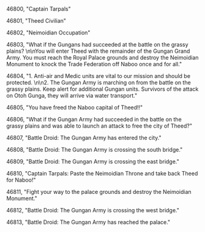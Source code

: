 ﻿46800, "Captain Tarpals"

46801, "Theed Civilian"

46802, "Neimoidian Occupation"

46803, "What if the Gungans had succeeded at the battle on the grassy plains? \n\nYou will enter Theed with the remainder of the Gungan Grand Army. You must reach the Royal Palace grounds and destroy the Neimoidian Monument to knock the Trade Federation off Naboo once and for all."

46804, "1. Anti-air and Medic units are vital to our mission and should be protected. \n\n2. The Gungan Army is marching on from the battle on the grassy plains.  Keep alert for additional Gungan units. Survivors of the attack on Otoh Gunga, they will arrive via water transport."

46805, "You have freed the Naboo capital of Theed!!"

46806, "What if the Gungan Army had succeeded in the battle on the grassy plains and was able to launch an attack to free the city of Theed?"

46807, "Battle Droid: The Gungan Army has entered the city."

46808, "Battle Droid: The Gungan Army is crossing the south bridge."

46809, "Battle Droid: The Gungan Army is crossing the east bridge."

46810, "Captain Tarpals: Paste the Neimoidian Throne and take back Theed for Naboo!"

46811, "Fight your way to the palace grounds and destroy the Neimoidian Monument."

46812, "Battle Droid: The Gungan Army is crossing the west bridge."

46813, "Battle Droid: The Gungan Army has reached the palace."

